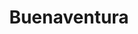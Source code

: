 ---
title: Buenaventura
menu:
  region:
    parent: pacifico-medio-alto-patia-y-norte-del-cauca
departamento: Valle del Cauca
description: >-
  Es un distrito, una ciudad y el principal puerto marítimo de Colombia y uno de
  los diez puertos más importantes de América Latina
grafica_ubicacion_geografica: /charts/municipios/buenaventura/ubicacion_geografica.html
grafica_comunidades_focalizadas: /charts/municipios/buenaventura/comunidades_focalizadas.html
grafica_poblacion_genero: /charts/municipios/buenaventura/poblacion_genero.html
grafica_area_geografica_genero: /charts/municipios/buenaventura/area_geografica_genero.html
grafica_pertenencia_etnica: /charts/municipios/buenaventura/pertenencia_etnica.html
grafica_conflicto_identidad: /charts/municipios/buenaventura/conflicto_identidad.html
grafica_violencia_sexual: /charts/municipios/buenaventura/violencia_sexual.html
grafica_violencia_fisica: /charts/municipios/buenaventura/violencia_fisica.html
grafica_violencia_psicologica: /charts/municipios/buenaventura/violencia_psicologica.html
grafica_negligencia_abandono: /charts/municipios/buenaventura/negligencia_abandono.html
ficha: /fichas/buenaventura/ficha.pdf
centros_poblados_corregimientos:
  - Aguaclara
  - Barco
  - La Bocana
  - Bajo Calima
  - Cisneros
  - Córdoba
  - Pital
  - Triana
  - Concepción
  - La Plata
  - Ladrilleros
  - Llano Bajo
  - Bocas de Mayorquín
  - Puerto Merizalde
  - Punta Soldado
  - San Antonio (Yurumanguí)
  - San Francisco de Naya
  - San Francisco Javier
  - San Isidro
  - San Lorenzo
  - San Pedro
  - Silva
  - Taparal
  - Veneral
  - San José
  - Sabaletas
  - Zacarías
  - Cabecera Río San Juan
  - La Barra
  - Juanchaco
  - Pianguita
  - Chamuscado
  - El Barranco
  - Guaimia
  - Juntas
  - Bartola
  - La Brea
  - La Delfina
  - Papayal
  - San Cipriano
  - San José de Naya
  - San Marcos
  - Santa Cruz
  - Zaragoza
  - Aguamansa
  - Cascajita
  - Punta Bonita
  - Horizonte
  - Bendiciones
  - El Cacao
  - Calle Larga - Aeropuerto
  - Camino Viejo - Km 40
  - Campo Hermoso
  - El Crucero
  - El Encanto
  - El Llano
  - El Salto
  - Guadualito
  - Joaquincito Resguardo Indígena
  - La Balastrera
  - La Comba
  - La Contra
  - La Fragua
  - Primavera
  - La Vuelta
  - Limones
  - Papayal 2
  - Sagrada Familia
  - San Antonio
  - San Antoñito (Yurumanguí)
  - San Isidro (Cajambre)
  - Santa María
  - Secadero
  - Umane
  - Villa Estela
  - Alto Zaragoza
  - Barrio Buenos Aires
  - Betania
  - Brisas
  - El Credo
  - El Edén
  - El Palito
  - Juaquincito
  - La Bocana (Vista Hermosa)
  - La Caucana
  - La Laguna
  - Playa Larga
  - San Antonio 1
  - San Antonio 2
  - Zaragoza Alto 1
  - Zaragoza Puente San Martín 1
  - Zaragoza Puente San Martín 2
distribucion_poblacional_hombres: 122530
distribucion_poblacional_mujeres: 135915
poblacion_discapacidad: 19019
comunidades_etnicas_zona:
  - Wounan
  - Embera Chamí
  - Nasa
  - Eperara Siapidara
  - Inga
asentamientos_indigenas: 25
resguardos_indigenas: 11
consejos_comunitarios: 46
total_poblacion_victima: 171091
num_sujetos_reparacion_colectiva: 17
num_planes_retorno_reubicacion_colectiva: 7
territorio_entidades_snariv_sivjrnr:
  - Servicio Nacional de Aprendizaje (SENA) (SNARIV)
  - >-
    Unidad para la Atención y Reparación Integral a las víctimas (UARIV)
    (SNARIV)
  - Procuraduría General de la Nación (PGN) (SNARIV)
  - Departamento Administrativo para la Prosperidad Social (DPS) (SNARIV)
  - Secretaría de Educación (SNARIV)
  - Secretaría de Cultura (SNARIV)
  - Secretaría de Planeación (SNARIV)
  - Secretaría de Salud (SNARIV)
  - Secretaría de Convivencia (SNARIV)
  - Unidad de Búsqueda de Personas dadas por Desaparecidas (UBPD) (SIVJRNR)
  - >-
    "Comisión para el Esclarecimiento de la Verdad, la Convivencia y la No
    Repeteción (CEV) (SIVJRNR)"
  - Jurisdicción Especial para la Paz (JEP) (SIVJRNR)
priorizacion_convivencia_social_salud_mental: >-
  Tasa de incidencia de VIH,Tasa de AVPP por neoplasias en mujeres,Tasa ajustada
  de tumor maligno de próstata,Tasa de mortalidad infantil,Mortalidad materna y
  perinatal
region: Pacífico Medio, Alto Patía y Norte del Cauca
priorizacion_sexualidad_derechos_sexuales_reproductivos: >-
  "Discapacidad del movimiento de brazos, manos, piernas y cuerpo",Discapacidad
  del sistema nervioso
priorizacion_gestion_diferencial_poblaciones_vulnerables: Morbilidad por condiciones mal clasificadas
priorizacion_fortalecimiento_autoridad_sanitaria: Morbilidad por condiciones mal clasificadas
eventos_salud_publica_predominantes:
  - Malaria
  - Infección respiratoria aguda grave inusitada
  - Vigilancia en salud pública de la violencia de género e intrafamiliar
  - Dengue
  - Mortalidad perinatal y neonatal tardía
  - Sífilis gestacional
  - Tuberculosis
  - Morbilidad materna extrema
  - Agresiones por animales potencialmente transmisores de rabia
  - Varicela individual
rips_salud_mental_poblacion_general:
  - Trastorno mixto de ansiedad y depresión
servicios_telemedicina_mpio_depto:
  - CARDIOLOGÍA
  - MEDICINA FÍSICA Y REHABILITACIÓN
  - NEUMOLOGÍA
  - NEUROLOGÍA
  - CARDIOLOGÍA PEDIÁTRICA
  - DIAGNÓSTICO CARDIOVASCULAR
  - ELECTRODIAGNÓSTICO
  - NUTRICIÓN Y DIETÉTICA
  - PSICOLOGÍA
total_pobreza_multidimensional: 4100%
pobreza_multidimensional_urbano: 3560%
pobreza_multidimensional_centro_poblado_rural_disperso: 6740%
ppales_actividades_economicas:
  - Agricultura
  - Minería
  - Piscicultura
  - Industria y manufactura
  - Sector Portuario
  - Sector Servicios y Comercio
  - Artesanías
observaciones_ppales_actividades_economicas: >-
  Agrícola (Coco, Cacao, Bananito, Chontaduro)

  El Sector Portuario mueve el 30% de la carga del país. Es el más importante en
  materia de comercio exterior y conecta al país con Asia - Pacífico, pero está
  poco articulado al mercado local.

  El sector servicios y comercio es la principal actividad económica después de
  la portuaria. El 94% son microempresas.

  Industria (no modernizada)
ppal_vocacion_mpio:
  - Agroforestal
observaciones_ppal_vocacion_mpio: La vocación forestal representa el 97 %.
trabajo_informal: 8860%
ppal_uso_suelo:
  - Forestal
  - Agricultura
  - Minería
  - Pesca y piscicultura
observaciones_ppal_uso_suelo: |-
  La pesca es una actividad ancestral.
  En la seguridad alimentaria prima el cultivo de papa china.
  Toda la producción se hace en predios colectivos conforme a la Ley 70 de 1993.
espacios_socio_comunitarios:
  - Museo de ciencias e historia Julian Gonzalo
  - ' Biblioteca Comunitaria De San Francisco'
  - ' Casa Social Cultural y Memoria'
  - ' Estadio marino Klinger'
  - |2-
     Centro Cultural Buenaventura Banco De La Republica
    BIBLIOTECA PÚBLICA DISTRITAL FIDEL ORDOÑEZ SANTOS
  - ' BIBLIOTECA PALENQUE REGIONAL EL CONGAL'
  - ' Club de Lectura Mariposas de Amor'
  - ' Casa de la Cultura Margarita hurtado'
  - ' Canchas Morumbi'
  - ' Polideportivo Barrio El Cristal'
  - ' Parque Ciudadela ColPuertos'
  - ' Biblioteca Pública Distrital Torre Fuerte'
  - ' Polideportivo La independencia'
  - ' Cancha de futbol El Triunfo'
medios_comunicacion:
  - Emisora voces del Pacifico
  - ' RCN Radio Buenaventura'
  - ' La Isla'
  - ' Chimia del pacífico'
  - ' Marina Stereo'
  - ' Radio Policia Nacional'
  - ' Periódico El Puerto'
  - ' Buenaventura Viva'
  - ' Buenaventura en línea'
iniciativas_org_sociedad_civil: '60'
programas_usaid:
  - Active Buenaventura
  - ' Alianzas para la reconciliación'
  - ' Juntos por la Transparencia'
  - ' Martin Luther King Scholarship Program -II'
  - ' Inclusive Education for Peace in the Pacific Coast'
  - ' Victims Participation and Collective Reparation Activity'
comunidades:
  - label: Punta Soldado
    slug: punta-soldado
    permalink: /comunidad-focalizada/punta-soldado
  - label: Consejo Comunitario de la Comunidad Negra de Calle Larga
    slug: consejo-comunitario-de-la-comunidad-negra-de-calle-larga
    permalink: >-
      /comunidad-focalizada/consejo-comunitario-de-la-comunidad-negra-de-calle-larga
  - label: Resguardo indígena Nasa-Embera-Chamí
    slug: resguardo-indigena-nasa-embera-chami
    permalink: /comunidad-focalizada/resguardo-indigena-nasa-embera-chami
download_file: /reportes/buenaventura.pdf

---